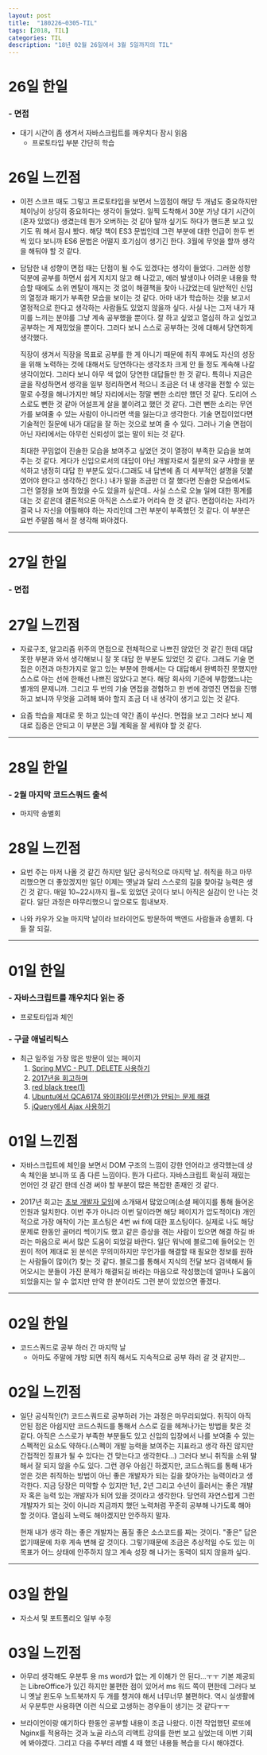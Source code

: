 ```yaml
---
layout: post
title:  "180226~0305-TIL"
tags: [2018, TIL]
categories: TIL
description: "18년 02월 26일에서 3월 5일까지의 TIL"
---
```


26일 한일
=========

### - 면접  
  - 대기 시간이 좀 생겨서 자바스크립트를 깨우치다 잠시 읽음  
    - 프로토타입 부분 간단히 학습

26일 느낀점
==========

- 이전 스코프 때도 그렇고 프로토타입을 보면서 느낌점이 해당 두 개념도 중요하지만 체이닝이 상당히 중요하다는 생각이 들었다. 일찍 도착해서 30분 가냥 대기 시간이(혼자 있었다) 생겼는데 뭔가 오버하는 것 같아 말까 싶기도 하다가 핸드폰 보고 있기도 뭐 해서 잠시 봤다. 해당 책이 ES3 문법인데 그런 부분에 대한 언급이 한두 번씩 있다 보니까 ES6 문법은 어떨지 호기심이 생기긴 한다. 3월에 무엇을 할까 생각을 해둬야 할 것 같다.  

- 담담한 내 성향이 면접 때는 단점이 될 수도 있겠다는 생각이 들었다. 그러한 성향 덕분에 공부를 하면서 쉽게 지치지 않고 해 나갔고, 에러 발생이나 어려운 내용을 학습할 때에도 소위 멘탈이 깨지는 것 없이 해결책을 찾아 나갔었는데 일반적인 신입의 열정과 패기가 부족한 모습을 보이는 것 같다. 아마 내가 학습하는 것을 보고서 열정적으로 한다고 생각하는 사람들도 있었지 않을까 싶다. 사실 나는 그저 내가 재미를 느끼는 분야를 그냥 계속 공부했을 뿐이다. 잘 하고 싶었고 열심히 하고 싶었고 공부하는 게 재밌었을 뿐이다. 그러다 보니 스스로 공부하는 것에 대해서 당연하게 생각했다.  

  직장이 생겨서 직장을 목표로 공부를 한 게 아니기 때문에 취직 후에도 자신의 성장을 위해 노력하는 것에 대해서도 당연하다는 생각조차 크게 안 들 정도 계속해 나갈 생각이었다. 그러다 보니 아무 색 없이 당연한 대답들만 한 것 같다. 특히나 지금은 글을 작성하면서 생각을 일부 정리하면서 적으니 조금은 더 내 생각을 전할 수 있는 말로 수정을 해나가지만 해당 자리에서는 정말 뻔한 소리만 했던 것 같다. 도리어 스스로도 뻔한 것 같아 어설프게 살을 붙이려고 했던 것 같다. 그런 뻔한 소리는 무언가를 보여줄 수 있는 사람이 아니라면 색을 잃는다고 생각한다. 기술 면접이었다면 기술적인 질문에 내가 대답을 잘 하는 것으로 보여 줄 수 있다. 그러나 기술 면접이 아닌 자리에서는 아무런 신뢰성이 없는 말이 되는 것 같다.  

  최대한 꾸밈없이 진솔한 모습을 보여주고 싶었던 것이 열정이 부족한 모습을 보여 주는 것 같다. 게다가 신입으로서의 대답이 아닌 개발자로서 질문의 요구 사항을 분석하고 냉정히 대답 한 부분도 있다.(그래도 내 답변에 좀 더 세부적인 설명을 덧붙였어야 한다고 생각하긴 한다.) 내가 말을 조금만 더 잘 했다면 진솔한 모습에서도 그런 열정을 보여 줬었을 수도 있을까 싶은데.. 사실 스스로 오늘 일에 대한 핑계를 대는 것 같은데 결론적으론 아직은 스스로가 어리숙 한 것 같다. 면접이라는 자리가 결국 나 자신을 어필해야 하는 자리인데 그런 부분이 부족했던 것 같다. 이 부분은 요번 주말쯤 해서 잘 생각해 봐야겠다.  

---

27일 한일
=========

### - 면접  

27일 느낀점
==========

- 자료구조, 알고리즘 위주의 면접으로 전체적으로 나쁘진 않았던 것 같긴 한데 대답 못한 부분과 와서 생각해보니 잘 못 대답 한 부분도 있었던 것 같다. 그래도 기술 면접은 이전과 마찬가지로 알고 있는 부분에 한해서는 다 대답해서 완벽하진 못했지만 스스로 아는 선에 한해선 나쁘진 않았다고 본다. 해당 회사의 기준에 부합했느냐는 별개의 문제니까. 그리고 두 번의 기술 면접을 경험하고 한 번에 경영진 면접을 진행하고 보니까 무엇을 고려해 봐야 할지 조금 더 내 생각이 생기고 있는 것 같다.  

- 요즘 학습을 제대로 못 하고 있는데 약간 좀이 쑤신다. 면접을 보고 그러다 보니 제대로 집중은 안되고 이 부분은 3월 계획을 잘 세워야 할 것 같다.

---

28일 한일
=========

### - 2월 마지막 코드스쿼드 출석    
  - 마지막 송별회  

28일 느낀점
==========

- 요번 주는 마저 나올 것 같긴 하지만 일단 공식적으로 마지막 날. 취직을 하고 마무리했으면 더 좋았겠지만 일단 이제는 옛날과 달리 스스로의 길을 찾아갈 능력은 생긴 것 같다. 매일 10~22시까지 월~토 있었던 곳이다 보니 아직은 실감이 안 나는 것 같다. 일단 과정은 마무리했으니 앞으로도 힘내보자.   

- 나와 카우가 오늘 마지막 날이라 브라이언도 방문하여 백엔드 사람들과 송별회. 다들 잘 되길.   

---

01일 한일
=========

### - 자바스크립트를 깨우치다 읽는 중    
  - 프로토타입과 체인    

### - 구글 애널리틱스  
  - 최근 일주일 가장 많은 방문이 있는 페이지  
    1. [Spring MVC - PUT, DELETE 사용하기](https://hue9010.github.io/spring/Spring-MVC-PUT,-DELETE-%EC%82%AC%EC%9A%A9%ED%95%98%EA%B8%B0/)  
    2. [2017년을 회고하며](https://hue9010.github.io/til/2017%EB%85%84%EC%9D%84-%ED%9A%8C%EA%B3%A0%ED%95%98%EB%A9%B0/)  
    3. [red black tree(1)](https://hue9010.github.io/%EC%95%8C%EA%B3%A0%EB%A6%AC%EC%A6%98/red-black-tree(1)/)  
    4. [Ubuntu에서 QCA6174 와이파이(무선랜)가 안되는 문제 해결](https://hue9010.github.io/etc/Ubuntu%EC%97%90%EC%84%9C-QCA6174-%EC%99%80%EC%9D%B4%ED%8C%8C%EC%9D%B4(%EB%AC%B4%EC%84%A0%EB%9E%9C)%EA%B0%80-%EC%95%88%EB%90%98%EB%8A%94-%EB%AC%B8%EC%A0%9C/)  
    5. [jQuery에서 Ajax 사용하기](https://hue9010.github.io/%ED%94%84%EB%A1%A0%ED%8A%B8%EC%97%94%EB%93%9C/jQuery%EC%97%90%EC%84%9C-ajax-%EC%82%AC%EC%9A%A9%ED%95%98%EA%B8%B0/)  

01일 느낀점
==========

- 자바스크립트에 체인을 보면서 DOM 구조의 느낌이 강한 언어라고 생각했는데 상속 체인을 보니까 또 좀 다른 느낌이다. 뭔가 다르다. 자바스크립트 확실히 재밌는 언어인 것 같긴 한데 신경 써야 할 부분이 많은 복잡한 존재인 것 같다.    

- 2017년 회고는 [초보 개발자 모임](https://www.facebook.com/devbeginner/posts/1426692114109819)에 소개돼서 많았으며(소셜 페이지를 통해 들어온 인원과 일치한다. 이번 주가 아니라 이번 달이라면 해당 페이지가 압도적이다) 개인적으로 가장 애착이 가는 포스팅은 4번 wi fi에 대한 포스팅이다. 실제로 나도 해당 문제로 한동안 골머리 썩이기도 했고 같은 증상을 겪는 사람이 있으면 해결 하길 바라는 마음으로 써서 많은 도움이 되었길 바란다. 일단 워낙에 블로그에 들어오는 인원이 적어 제대로 된 분석은 무의미하지만 무언가를 해결할 때 필요한 정보를 원하는 사람들이 많이(?) 찾는 것 같다. 블로그를 통해서 지식의 전달 보다 검색해서 들어오시는 분들이 가진 문제가 해결되길 바라는 마음으로 작성했는데 얼마나 도움이 되었을지는 알 수 없지만 만약 한 분이라도 그런 분이 있었으면 좋겠다.  

---

02일 한일   
=========

- 코드스쿼드로 공부 하러 간 마지막 날  
  - 아마도 주말에 개방 되면 취직 해서도 지속적으로 공부 하러 갈 것 같지만...  

02일 느낀점
==========

- 일단 공식적인(?) 코드스쿼드로 공부하러 가는 과정은 마무리되었다. 취직이 아직 안된 점은 아쉽지만 코드스쿼드를 통해서 스스로 길을 헤쳐나가는 방법을 찾은 것 같다. 아직은 스스로가 부족한 부분들도 있고 신입의 입장에서 나를 보여줄 수 있는 스펙적인 요소도 약하다.(스펙이 개발 능력을 보여주는 지표라고 생각 하진 않지만 간접적인 징표가 될 수 있다는 건 맞는다고 생각한다...) 그러다 보니 취직을 소위 말해서 잘 되지 않을 수도 있다. 그런 경우 아쉽긴 하겠지만, 코드스쿼드를 통해 내가 얻은 것은 취직하는 방법이 아닌 좋은 개발자가 되는 길을 찾아가는 능력이라고 생각한다. 지금 당장은 미약할 수 있지만 1년, 2년 그리고 수년이 흘러서는 좋은 개발자 혹은 능력 있는 개발자가 되어 있을 것이라고 생각한다. 당연히 자연스럽게 그런 개발자가 되는 것이 아니라 지금까지 했던 노력처럼 꾸준히 공부해 나가도록 해야 할 것이다. 열심히 노력도 해야겠지만 안주하지 말자.  

  현재 내가 생각 하는 좋은 개발자는 품질 좋은 소스코드를 짜는 것이다. "좋은" 답은 없기때문에 차후 계속 변해 갈 것이다. 그렇기때문에 조금은 추상적일 수도 있는 이 목표가 어느 상태에 안주하지 않고 계속 성장 해 나가는 동력이 되지 않을까 싶다.  

---

03일 한일   
=========

- 자소서 및 포트폴리오 일부 수정    

03일 느낀점
==========

- 아무리 생각해도 우분투 용 ms word가 없는 게 이해가 안 된다...ㅜㅜ 기본 제공되는 LibreOffice가 있긴 하지만 불편한 점이 있어서 ms 워드 쪽이 편한데 그러다 보니 옛날 윈도우 노트북까지 두 개를 챙겨야 해서 너무너무 불편하다. 역시 실생활에서 우분투만 사용하면 이런 식으로 고생하는 경우들이 생기는 것 같다ㅜㅜ 

- 브라이언이랑 얘기하다 한동안 공부할 내용이 조금 나왔다. 이전 작업했던 로또에 Nginx를 적용하는 것과 노골 라스의 리액트 강의를 한번 보고 싶었는데 이번 기회에 봐야겠다. 그리고 다음 주부터 레벨 4 때 했던 내용들 복습을 다시 해야겠다.  
